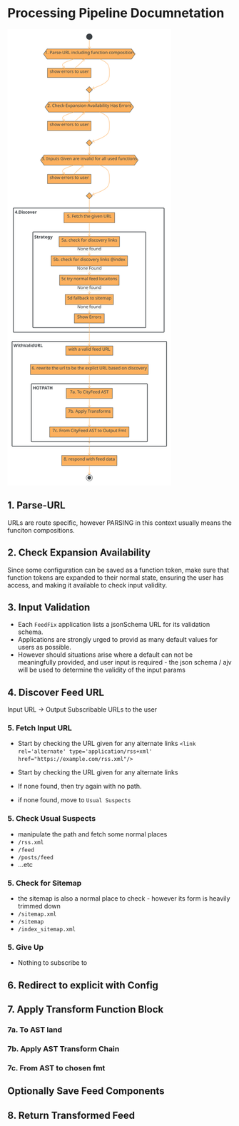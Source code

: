 # Processing Pipeline Documnetation

<!--
- text-to-diagram source is in the .pintora file
- to change and re-render the SVG
- make changes in the .pintora file
- and then run:
```zsh
$> pintora render -i ./notes/pipeline.pintora -o ./notes/pipeline.svg`
```
-->

![Pipeline Diagram](./pipeline.svg)

## 1. Parse-URL

URLs are route specific, however PARSING in this context usually means the
funciton compositions.

## 2. Check Expansion Availability

Since some configuration can be saved as a function token, make sure that
function tokens are expanded to their normal state, ensuring the user has
access, and making it available to check input validity.

## 3. Input Validation

- Each `FeedFix` application lists a jsonSchema URL for its validation schema.
- Applications are strongly urged to provid as many default values for users as
  possible.
- However should situations arise where a default can not be meaningfully
  provided, and user input is required - the json schema / ajv will be used to
  determine the validity of the input params

## 4. Discover Feed URL

Input URL -> Output Subscribable URLs to the user

### 5. Fetch Input URL

- Start by checking the URL given for any alternate links
  `<link rel='alternate' type='application/rss+xml' href="https://example.com/rss.xml"/>`

- Start by checking the URL given for any alternate links
- If none found, then try again with no path.
- if none found, move to `Usual Suspects`

### 5. Check Usual Suspects

- manipulate the path and fetch some normal places
- `/rss.xml`
- `/feed`
- `/posts/feed`
- ...etc

### 5. Check for Sitemap

- the sitemap is also a normal place to check - however its form is heavily
  trimmed down
- `/sitemap.xml`
- `/sitemap`
- `/index_sitemap.xml`

### 5. Give Up

- Nothing to subscribe to

## 6. Redirect to explicit with Config

## 7. Apply Transform Function Block

### 7a. To AST land

### 7b. Apply AST Transform Chain

### 7c. From AST to chosen fmt

## Optionally Save Feed Components

## 8. Return Transformed Feed
